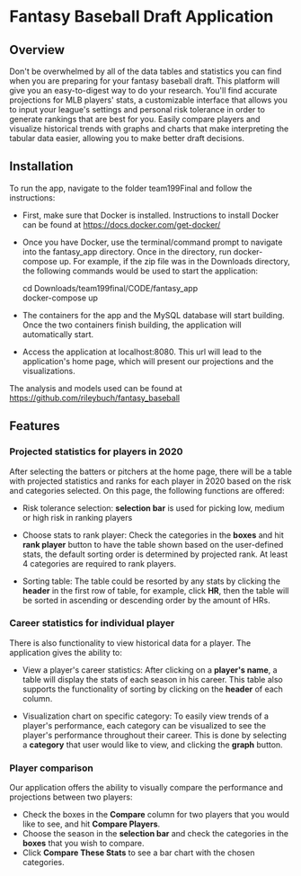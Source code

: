 # Fantasy Baseball Draft Application

## Overview
Don't be overwhelmed by all of the data tables and statistics you can find when you are preparing for your fantasy baseball draft. This platform will give you an easy-to-digest way to do your research. You'll find accurate projections for MLB players' stats, a customizable interface that allows you to input your league's settings and personal risk tolerance in order to generate rankings that are best for you. Easily compare players and visualize historical trends with graphs and charts that make interpreting the tabular data easier, allowing you to make better draft decisions.

## Installation
To run the app, navigate to the folder team199Final and follow the instructions: 

- First, make sure that Docker is installed. Instructions to install Docker can be found at https://docs.docker.com/get-docker/
- Once you have Docker, use the terminal/command prompt to navigate into the fantasy_app directory. Once in the directory, run docker-compose up. For example, if the zip file was in the Downloads directory, the following commands would be used to start the application:

    cd Downloads/team199final/CODE/fantasy_app  
    docker-compose up  

- The containers for the app and the MySQL database will start building. Once the two containers finish building, the application will automatically start. 
- Access the application at localhost:8080. This url will lead to the application's home page, which will present our projections and the visualizations. 

The analysis and models used can be found at https://github.com/rileybuch/fantasy_baseball

## Features

### Projected statistics for players in 2020 

After selecting the batters or pitchers at the home page, there will be a table with projected statistics and ranks for each player in 2020 based on the risk and categories selected. On this page, the following functions are offered:

- Risk tolerance selection: **selection bar** is used for picking low, medium or high risk in ranking players

- Choose stats to rank player: Check the categories in the **boxes** and hit **rank player** button to have the table shown based on the user-defined stats, the default sorting order is determined by projected rank. At least 4 categories are required to rank players.

-  Sorting table: The table could be resorted by any stats by clicking the **header** in the first row of table, for example, click **HR**, then the table will be sorted in ascending or descending order by the amount of HRs.

### Career statistics for individual player

There is also functionality to view historical data for a player. The application gives the ability to:

- View a player's career statistics: After clicking on a **player's name**, a table will display the stats of each season in his career. This table also supports the functionality of sorting by clicking on the **header** of each column.

- Visualization chart on specific category: To easily view trends of a player's performance, each category can be visualized to see the player's performance throughout their career. This is done by selecting a **category** that user would like to view, and clicking the **graph** button.

### Player comparison

Our application offers the ability to visually compare the performance and projections between two players:

- Check the boxes in the **Compare** column for two players that you would like to see, and hit **Compare Players**. 
- Choose the season in the **selection bar** and check the categories in the **boxes** that you wish to compare. 
- Click **Compare These Stats** to see a bar chart with the chosen categories. 
